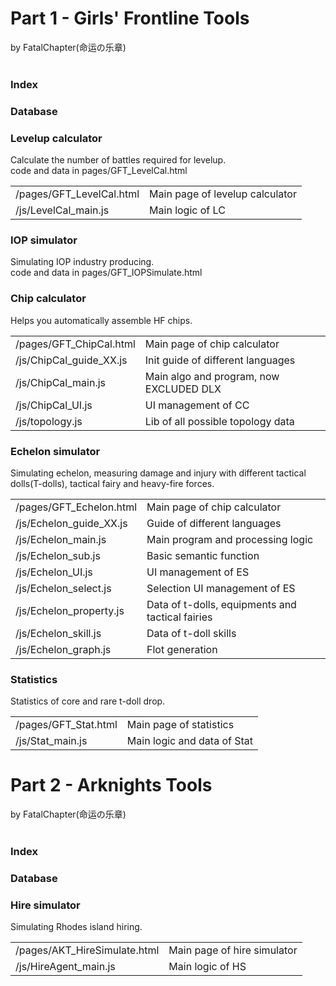 # Part 1 - Girls' Frontline Tools<br>
by FatalChapter(命运の乐章)<br>
<br>

### Index<br>

### Database<br>

### Levelup calculator<br>
Calculate the number of battles required for levelup.<br>
code and data in pages/GFT_LevelCal.html<br>
<table>
<tr>
<td>/pages/GFT_LevelCal.html</td><td>Main page of levelup calculator</td>
</tr>
<tr>
<td>/js/LevelCal_main.js</td><td>Main logic of LC</td>
</tr>
</table>

### IOP simulator<br>
Simulating IOP industry producing.<br>
code and data in pages/GFT_IOPSimulate.html<br>

### Chip calculator<br>
Helps you automatically assemble HF chips.<br>
<table>
<tr>
<td>/pages/GFT_ChipCal.html</td><td>Main page of chip calculator</td>
</tr>
<tr>
<td>/js/ChipCal_guide_XX.js</td><td>Init guide of different languages</td>
</tr>
<tr><td>/js/ChipCal_main.js</td><td>Main algo and program, now EXCLUDED DLX</td>
</tr>
<tr><td>/js/ChipCal_UI.js</td><td>UI management of CC</td>
</tr>
<tr><td>/js/topology.js</td><td>Lib of all possible topology data</td>
</tr>
</table>

### Echelon simulator<br>
Simulating echelon, measuring damage and injury with different tactical dolls(T-dolls), tactical fairy and heavy-fire forces.<br>
<table>
<tr>
<td>/pages/GFT_Echelon.html</td><td>Main page of chip calculator</td>
</tr>
<tr>
<td>/js/Echelon_guide_XX.js</td><td>Guide of different languages</td>
</tr>
<tr><td>/js/Echelon_main.js</td><td>Main program and processing logic</td>
</tr>
<tr><td>/js/Echelon_sub.js</td><td>Basic semantic function</td>
</tr>
<tr><td>/js/Echelon_UI.js</td><td>UI management of ES</td>
</tr>
<tr><td>/js/Echelon_select.js</td><td>Selection UI management of ES</td>
</tr>
<tr><td>/js/Echelon_property.js</td><td>Data of t-dolls, equipments and tactical fairies</td>
</tr>
<tr><td>/js/Echelon_skill.js</td><td>Data of t-doll skills</td>
</tr>
<tr><td>/js/Echelon_graph.js</td><td>Flot generation</td>
</tr>
</table>

### Statistics<br>
Statistics of core and rare t-doll drop.<br>
<table>
<tr>
<td>/pages/GFT_Stat.html</td><td>Main page of statistics</td>
</tr>
<tr>
<td>/js/Stat_main.js</td><td>Main logic and data of Stat</td>
</tr>
</table>

# Part 2 - Arknights Tools<br>
by FatalChapter(命运の乐章)<br>
<br>

### Index<br>

### Database<br>

### Hire simulator<br>
Simulating Rhodes island hiring.<br>
<table>
<tr>
<td>/pages/AKT_HireSimulate.html</td><td>Main page of hire simulator</td>
</tr>
<tr>
<td>/js/HireAgent_main.js</td><td>Main logic of HS</td>
</tr>
</table>